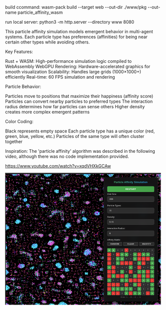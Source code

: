 build ccommand:
wasm-pack build --target web --out-dir ./www/pkg --out-name particle_affinity_wasm

run local server:
python3 -m http.server --directory www 8080


This particle affinity simulation models emergent behavior in multi-agent systems. Each particle type has preferences (affinities) for being near certain other types while avoiding others.

Key Features:

Rust + WASM: High-performance simulation logic compiled to WebAssembly
WebGPU Rendering: Hardware-accelerated graphics for smooth visualization
Scalability: Handles large grids (1000×1000+) efficiently
Real-time: 60 FPS simulation and rendering

Particle Behavior:

Particles move to positions that maximize their happiness (affinity score)
Particles can convert nearby particles to preferred types
The interaction radius determines how far particles can sense others
Higher density creates more complex emergent patterns

Color Coding:

Black represents empty space
Each particle type has a unique color (red, green, blue, yellow, etc.)
Particles of the same type will often cluster together

Inspiration:
The 'particle affinity' algorithm was described in the following video, although there was no code implementation provided.

https://www.youtube.com/watch?v=xqdVHXkGCAw

![sim](sim_screenshot.png)